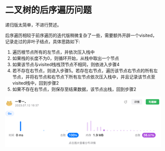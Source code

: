 # 二叉树的后序遍历问题 
递归版太简单，不进行赘述。  

后序遍历相较于前序遍历的迭代版稍微复杂了一些，需要额外开辟一个visited，记录走过的非叶子结点，具体思路如下:
1. 遍历根节点所有的左节点，并依次压入栈中
2. 如果栈的长度不为0，则循环开始，从栈中取出一个节点
3. 如果该节点与visited栈栈顶节点不相同，则依进入步骤4
4. 若不存在右节点，则进入步骤5。若存在右节点，遍历该节点右节点的所有左节点，并将右节点和右节点下所有左节点依次压入栈中，并且记录该节点至visited栈中，回到步骤2
5. 如果不存在右节点，则保存至结果数据，该节点出栈，回到步骤2  

![img.png](img.png)